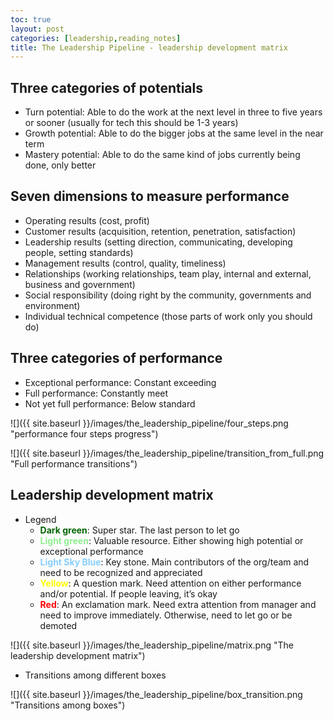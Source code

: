```yaml
---
toc: true
layout: post
categories: [leadership,reading_notes]
title: The Leadership Pipeline - leadership development matrix
---
```

## Three categories of potentials

* Turn potential: Able to do the work at the next level in three to five years or sooner (usually for tech this should be 1-3 years)
* Growth potential: Able to do the bigger jobs at the same level in the near term
* Mastery potential: Able to do the same kind of jobs currently being done, only better

## Seven dimensions to measure performance

* Operating results (cost, profit)
* Customer results (acquisition, retention, penetration, satisfaction)
* Leadership results (setting direction, communicating, developing people, setting standards)
* Management results (control, quality, timeliness)
* Relationships (working relationships, team play, internal and external, business and government)
* Social responsibility (doing right by the community, governments and environment)
* Individual technical competence (those parts of work only you should do)

## Three categories of performance

* Exceptional performance: Constant exceeding
* Full performance: Constantly meet
* Not yet full performance: Below standard

![]({{ site.baseurl }}/images/the_leadership_pipeline/four_steps.png "performance four steps progress")

![]({{ site.baseurl }}/images/the_leadership_pipeline/transition_from_full.png "Full performance transitions")

## Leadership development matrix

* Legend
    * <span style="color:darkgreen">**Dark green**</span>: Super star. The last person to let go
    * <span style="color:lightgreen">**Light green**</span>: Valuable resource. Either showing high potential or exceptional performance
    * <span style="color:lightskyblue">**Light Sky Blue**</span>: Key stone. Main contributors of the org/team and need to be recognized and appreciated
    * <span style="color:yellow">**Yellow**</span>: A question mark. Need attention on either performance and/or potential. If people leaving, it’s okay
    * <span style="color:red">**Red**</span>: An exclamation mark.  Need extra attention from manager and need to improve immediately. Otherwise, need to let go or be demoted

![]({{ site.baseurl }}/images/the_leadership_pipeline/matrix.png "The leadership development matrix")

* Transitions among different boxes

![]({{ site.baseurl }}/images/the_leadership_pipeline/box_transition.png "Transitions among boxes")


